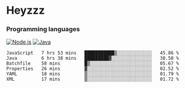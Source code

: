 # Heyzzz  

### Programming languages  

[![Node.js](https://img.shields.io/badge/-Node.js-262626?style=for-the-badge)](https://nodejs.org)
[![Java](https://img.shields.io/badge/-Java-262626?style=for-the-badge)](https://java.com)

<!--START_SECTION:waka-->

```text
JavaScript   7 hrs 53 mins   ███████████▒░░░░░░░░░░░░░   45.86 %
Java         6 hrs 38 mins   █████████▓░░░░░░░░░░░░░░░   38.58 %
Batchfile    58 mins         █▒░░░░░░░░░░░░░░░░░░░░░░░   05.67 %
Properties   26 mins         ▓░░░░░░░░░░░░░░░░░░░░░░░░   02.52 %
YAML         18 mins         ▒░░░░░░░░░░░░░░░░░░░░░░░░   01.79 %
XML          17 mins         ▒░░░░░░░░░░░░░░░░░░░░░░░░   01.72 %
```

<!--END_SECTION:waka-->

